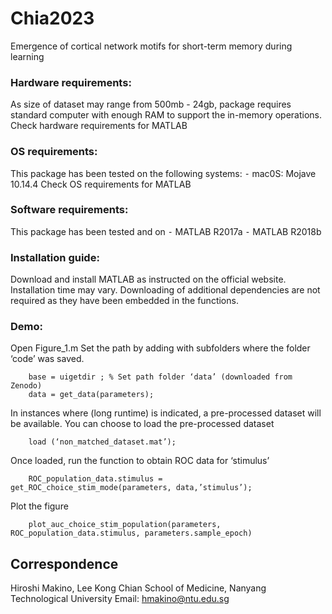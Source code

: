 # Chia2023
Emergence of cortical network motifs for short-term memory during learning

### Hardware requirements:
As size of dataset may range from 500mb - 24gb, package requires standard computer with enough RAM to support the in-memory operations.
Check hardware requirements for MATLAB

### OS requirements:
This package has been tested on the following systems:
	⁃	mac0S: Mojave 10.14.4
Check OS requirements for MATLAB

### Software requirements:
This package has been tested and on
	⁃	MATLAB R2017a
	⁃	MATLAB R2018b

### Installation guide:
Download and install MATLAB as instructed on the official website.
Installation time may vary.
Downloading of additional dependencies are not required as they have been embedded in the functions.

### Demo:
Open Figure_1.m
Set the path by adding with subfolders where the folder ‘code’ was saved.
```
	base = uigetdir ; % Set path folder ‘data’ (downloaded from Zenodo)
	data = get_data(parameters); 
```
In instances where (long runtime) is indicated, a pre-processed dataset will be available. You can choose to load the pre-processed dataset
```
	load (‘non_matched_dataset.mat’); 
```
Once loaded, run the function to obtain ROC data for ‘stimulus’
```
	ROC_population_data.stimulus = get_ROC_choice_stim_mode(parameters, data,’stimulus’);
```
Plot the figure
```
	plot_auc_choice_stim_population(parameters, ROC_population_data.stimulus, parameters.sample_epoch)
```

## Correspondence
Hiroshi Makino, Lee Kong Chian School of Medicine, Nanyang Technological University
Email: hmakino@ntu.edu.sg
